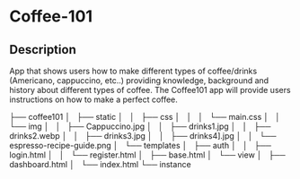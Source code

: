 # Coffee-101

## Description
App that shows users how to make different types of coffee/drinks 
(Americano, cappuccino, etc..) providing knowledge, background and history 
about different types of coffee. The Coffee101 app will provide users 
instructions on how to make a perfect coffee. 

├── coffee101
│   ├── static
│   │   ├── css
│   │   │   └── main.css
│   │   └── img
│   │       ├── Cappuccino.jpg
│   │       ├── drinks1.jpg
│   │       ├── drinks2.webp
│   │       ├── drinks3.jpg
│   │       ├── drinks4].jpg
│   │       └── espresso-recipe-guide.png
│   └── templates
│       ├── auth
│       │   ├── login.html
│       │   └── register.html
│       ├── base.html
│       └── view
│           ├── dashboard.html
│           └── index.html
└── instance
